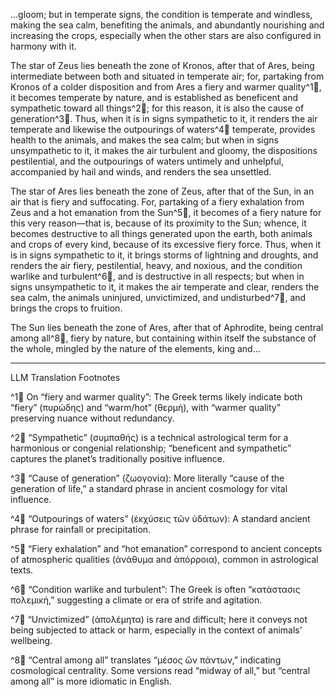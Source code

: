 ...gloom; but in temperate signs, the condition is temperate and windless, making the sea calm, benefiting the animals, and abundantly nourishing and increasing the crops, especially when the other stars are also configured in harmony with it.

The star of Zeus lies beneath the zone of Kronos, after that of Ares, being intermediate between both and situated in temperate air; for, partaking from Kronos of a colder disposition and from Ares a fiery and warmer quality^1🤖, it becomes temperate by nature, and is established as beneficent and sympathetic toward all things^2🤖; for this reason, it is also the cause of generation^3🤖. Thus, when it is in signs sympathetic to it, it renders the air temperate and likewise the outpourings of waters^4🤖 temperate, provides health to the animals, and makes the sea calm; but when in signs unsympathetic to it, it makes the air turbulent and gloomy, the dispositions pestilential, and the outpourings of waters untimely and unhelpful, accompanied by hail and winds, and renders the sea unsettled.

The star of Ares lies beneath the zone of Zeus, after that of the Sun, in an air that is fiery and suffocating. For, partaking of a fiery exhalation from Zeus and a hot emanation from the Sun^5🤖, it becomes of a fiery nature for this very reason—that is, because of its proximity to the Sun; whence, it becomes destructive to all things generated upon the earth, both animals and crops of every kind, because of its excessive fiery force. Thus, when it is in signs sympathetic to it, it brings storms of lightning and droughts, and renders the air fiery, pestilential, heavy, and noxious, and the condition warlike and turbulent^6🤖, and is destructive in all respects; but when in signs unsympathetic to it, it makes the air temperate and clear, renders the sea calm, the animals uninjured, unvictimized, and undisturbed^7🤖, and brings the crops to fruition.

The Sun lies beneath the zone of Ares, after that of Aphrodite, being central among all^8🤖, fiery by nature, but containing within itself the substance of the whole, mingled by the nature of the elements, king and...

---

LLM Translation Footnotes

^1🤖 On “fiery and warmer quality”: The Greek terms likely indicate both “fiery” (πυρώδης) and “warm/hot” (θερμὴ), with “warmer quality” preserving nuance without redundancy.

^2🤖 “Sympathetic” (συμπαθής) is a technical astrological term for a harmonious or congenial relationship; “beneficent and sympathetic” captures the planet’s traditionally positive influence.

^3🤖 “Cause of generation” (ζωογονία): More literally “cause of the generation of life,” a standard phrase in ancient cosmology for vital influence.

^4🤖 “Outpourings of waters” (ἐκχύσεις τῶν ὑδάτων): A standard ancient phrase for rainfall or precipitation.

^5🤖 “Fiery exhalation” and “hot emanation” correspond to ancient concepts of atmospheric qualities (ἀνάθυμα and ἀπόρροια), common in astrological texts.

^6🤖 “Condition warlike and turbulent”: The Greek is often “κατάστασις πολεμική,” suggesting a climate or era of strife and agitation.

^7🤖 “Unvictimized” (ἀπολέμητα) is rare and difficult; here it conveys not being subjected to attack or harm, especially in the context of animals’ wellbeing.

^8🤖 “Central among all” translates “μέσος ὤν πάντων,” indicating cosmological centrality. Some versions read “midway of all,” but “central among all” is more idiomatic in English.